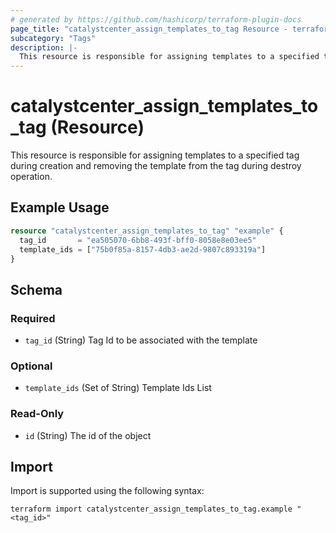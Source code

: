 ```yaml
---
# generated by https://github.com/hashicorp/terraform-plugin-docs
page_title: "catalystcenter_assign_templates_to_tag Resource - terraform-provider-catalystcenter"
subcategory: "Tags"
description: |-
  This resource is responsible for assigning templates to a specified tag during creation and removing the template from the tag during destroy operation.
---
```


# catalystcenter_assign_templates_to_tag (Resource)

This resource is responsible for assigning templates to a specified tag during creation and removing the template from the tag during destroy operation.

## Example Usage

```terraform
resource "catalystcenter_assign_templates_to_tag" "example" {
  tag_id       = "ea505070-6bb8-493f-bff0-8058e8e03ee5"
  template_ids = ["75b0f85a-8157-4db3-ae2d-9807c893319a"]
}
```

<!-- schema generated by tfplugindocs -->
## Schema

### Required

- `tag_id` (String) Tag Id to be associated with the template

### Optional

- `template_ids` (Set of String) Template Ids List

### Read-Only

- `id` (String) The id of the object

## Import

Import is supported using the following syntax:

```shell
terraform import catalystcenter_assign_templates_to_tag.example "<tag_id>"
```
